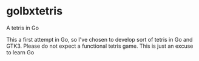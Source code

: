 # golbxtetris
A tetris in Go

This a first attempt in Go, so I've chosen to develop sort of tetris in Go and GTK3.
Please do not expect a functional tetris game. This is just an excuse to learn Go

